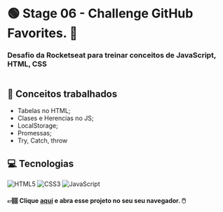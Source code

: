 # :green_circle: Stage 06 - Challenge GitHub Favorites. :sunflower:
### **Desafio da Rocketseat para treinar conceitos de JavaScript, HTML, CSS**

<p align="center">

  <img src="https://user-images.githubusercontent.com/126821291/233087037-2111001b-99a6-47c5-9782-36c6ac98ec1e.gif" alt="">
</p>

## :memo: Conceitos trabalhados

- Tabelas no HTML;
- Clases e Herencias no JS;
- LocalStorage;
- Promessas;
- Try, Catch, throw

## :computer: Tecnologias

<div>
  <!-- HTML5 -->
  <img src="https://img.shields.io/badge/HTML5-E34F26?style=for-the-badge&logo=html5&logoColor=white" alt="HTML5"/>
  
  <!-- CSS3 -->
  <img src="https://img.shields.io/badge/CSS3-1572B6?style=for-the-badge&logo=css3&logoColor=white" alt="CSS3"/>

  <!-- JavaScript -->
  <img src="https://img.shields.io/badge/JavaScript-F7DF1E?style=for-the-badge&logo=javascript&logoColor=black" alt="JavaScript"/>

  <!-- React Native -->
  <!-- <img src="https://img.shields.io/badge/React_Native-20232A?style=for-the-badge&logo=react&logoColor=61DAFB" alt="React Native"/> -->

  <!-- ReactJS -->
  <!-- <img src="https://img.shields.io/badge/React-20232A?style=for-the-badge&logo=react&logoColor=61DAFB" alt="ReactJS"/> -->
<div/>

#### 👉🏽 Clique **[aqui](https://adnilsomar.github.io/Stage06-Challenge-GitFav/)** e abra esse projeto no seu seu navegador. :computer_mouse:



